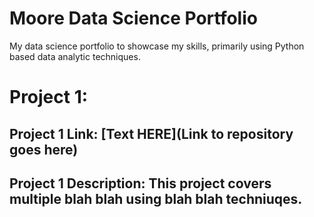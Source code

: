 # Moore Data Science Portfolio
My data science portfolio to showcase my skills, primarily using Python based data analytic techniques.

# Project 1:
## Project 1 Link: [Text HERE](Link to repository goes here)
## Project 1 Description: This project covers multiple blah blah using blah blah techniuqes.
